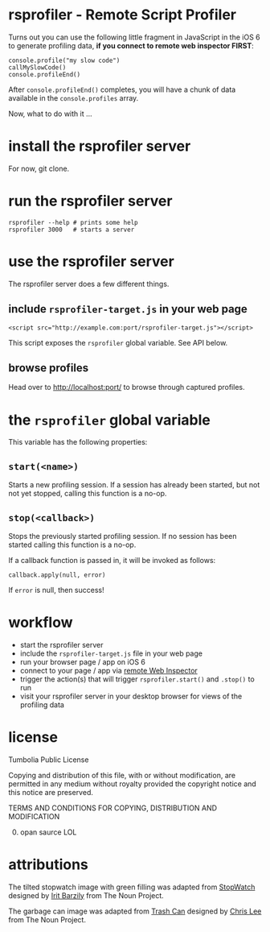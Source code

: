 rsprofiler - Remote Script Profiler
===================================

Turns out you can use the following little fragment in
JavaScript in the iOS 6 to generate profiling data,
**if you connect to remote web inspector FIRST**:

    console.profile("my slow code")
    callMySlowCode()
    console.profileEnd()

After `console.profileEnd()` completes, you will have a 
chunk of data available in the `console.profiles` array.

Now, what to do with it ...

install the rsprofiler server
=============================

<!--
    sudo npm -g install rsprofiler
-->

For now, git clone.

run the rsprofiler server
=========================

    rsprofiler --help # prints some help
    rsprofiler 3000   # starts a server  


use the rsprofiler server
=========================

The rsprofiler server does a few different things.

include `rsprofiler-target.js` in your web page
-----------------------------------------------

    <script src="http://example.com:port/rsprofiler-target.js"></script>

This script exposes the `rsprofiler` global variable.  See API below.

browse profiles
---------------

Head over to <a href="http://localhost:port/">http://localhost:port/</a> to 
browse through captured profiles.


the `rsprofiler` global variable
================================

This variable has the following properties:


`start(<name>)`
---------

Starts a new profiling session.  If a session has already been started,
but not not yet stopped, calling this function is a no-op.

`stop(<callback>)`
--------

Stops the previously started profiling session.  If no session has been started
calling this function is a no-op.

If a callback function is passed in, it will be invoked as follows:

    callback.apply(null, error)

If `error` is null, then success!


workflow
========

* start the rsprofiler server
* include the `rsprofiler-target.js` file in your web page
* run your browser page / app on iOS 6
* connect to your page / app via [remote Web Inspector][rwi]
* trigger the action(s) that will trigger `rsprofiler.start()` and `.stop()` to run
* visit your rsprofiler server in your desktop browser for views of the profiling data

[rwi]: https://developer.apple.com/library/ios/#documentation/AppleApplications/Reference/SafariWebContent/DebuggingSafarioniPhoneContent/DebuggingSafarioniPhoneContent.html "iOS Developer Library"


license
=======

Tumbolia Public License

Copying and distribution of this file, with or without modification, are
permitted in any medium without royalty provided the copyright notice and this
notice are preserved.

TERMS AND CONDITIONS FOR COPYING, DISTRIBUTION AND MODIFICATION

  0. opan saurce LOL

attributions
============

The tilted stopwatch image with green filling was adapted from 
[StopWatch][StopWatch] designed by [Irit Barzily][iritein] from The Noun Project.

[StopWatch]: http://thenounproject.com/noun/stopwatch/#icon-No938
[iritein]:   http://thenounproject.com/iritein

The garbage can image was adapted from 
[Trash Can][Trashcan] designed by [Chris Lee][sirleech] from The Noun Project.

[Trashcan]: http://thenounproject.com/noun/trash-can/#icon-No3199
[sirleech]: http://thenounproject.com/sirleech

